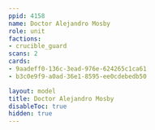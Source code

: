 ```yaml
---
ppid: 4158
name: Doctor Alejandro Mosby
role: unit
factions:
- crucible_guard
scans: 2
cards:
- 9aadeff0-136c-3ead-976e-624265c1ca61
- b3c0e9f9-a0ad-36e1-8595-ee0cdebedb50

layout: model
title: Doctor Alejandro Mosby
disableToc: true
hidden: true
---
```

